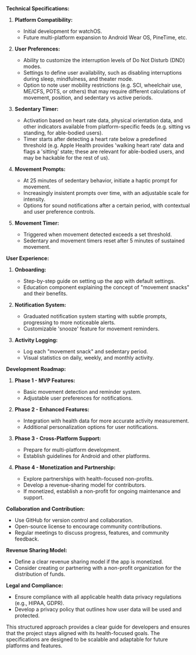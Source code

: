 **Technical Specifications:**

1. **Platform Compatibility:**
   - Initial development for watchOS.
   - Future multi-platform expansion to Android Wear OS, PineTime, etc.

2. **User Preferences:**
   - Ability to customize the interruption levels of Do Not Disturb (DND) modes.
   - Settings to define user availability, such as disabling interruptions during sleep, mindfulness, and theater mode.
   - Option to note user mobility restrictions (e.g. SCI, wheelchair use, ME/CFS, POTS, or others) that may require different calculations of movement, position, and sedentary vs active periods.
   
3. **Sedentary Timer:**
   - Activation based on heart rate data, physical orientation data, and other indicators available from platform-specific feeds (e.g. sitting vs standing, for able-bodied users).
   - Timer starts after detecting a heart rate below a predefined threshold (e.g. Apple Health provides 'walking heart rate' data and flags a 'sitting' state; these are relevant for able-bodied users, and may be hackable for the rest of us).

4. **Movement Prompts:**
   - At 25 minutes of sedentary behavior, initiate a haptic prompt for movement.
   - Increasingly insistent prompts over time, with an adjustable scale for intensity.
   - Options for sound notifications after a certain period, with contextual and user preference controls.

5. **Movement Timer:**
   - Triggered when movement detected exceeds a set threshold.
   - Sedentary and movement timers reset after 5 minutes of sustained movement.

**User Experience:**

1. **Onboarding:**
   - Step-by-step guide on setting up the app with default settings.
   - Education component explaining the concept of "movement snacks" and their benefits.

2. **Notification System:**
   - Graduated notification system starting with subtle prompts, progressing to more noticeable alerts.
   - Customizable 'snooze' feature for movement reminders.

3. **Activity Logging:**
   - Log each "movement snack" and sedentary period.
   - Visual statistics on daily, weekly, and monthly activity.

**Development Roadmap:**

1. **Phase 1 - MVP Features:**
   - Basic movement detection and reminder system.
   - Adjustable user preferences for notifications.
   
2. **Phase 2 - Enhanced Features:**
   - Integration with health data for more accurate activity measurement.
   - Additional personalization options for user notifications.
   
3. **Phase 3 - Cross-Platform Support:**
   - Prepare for multi-platform development.
   - Establish guidelines for Android and other platforms.
   
4. **Phase 4 - Monetization and Partnership:**
   - Explore partnerships with health-focused non-profits.
   - Develop a revenue-sharing model for contributors.
   - If monetized, establish a non-profit for ongoing maintenance and support.

**Collaboration and Contribution:**

- Use GitHub for version control and collaboration.
- Open-source license to encourage community contributions.
- Regular meetings to discuss progress, features, and community feedback.

**Revenue Sharing Model:**

- Define a clear revenue sharing model if the app is monetized.
- Consider creating or partnering with a non-profit organization for the distribution of funds.

**Legal and Compliance:**

- Ensure compliance with all applicable health data privacy regulations (e.g., HIPAA, GDPR).
- Develop a privacy policy that outlines how user data will be used and protected.

This structured approach provides a clear guide for developers and ensures that the project stays aligned with its health-focused goals. The specifications are designed to be scalable and adaptable for future platforms and features.
